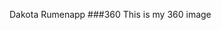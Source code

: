 Dakota Rumenapp
###360
This is my 360 image
<script src="//360.vizor.io/scripts/embed.js" data-vizorurl="https://360.vizor.io/embed/v/x4p7" ></script>
